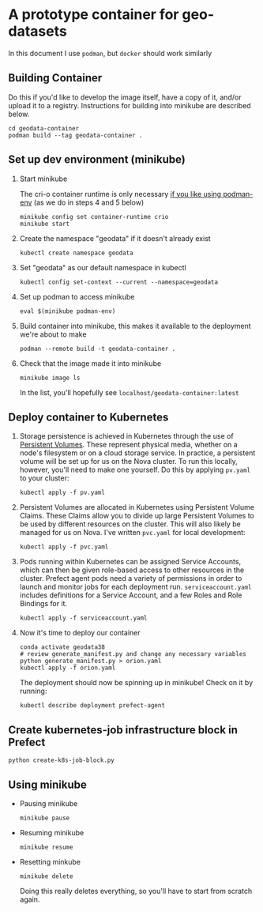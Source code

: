 # A prototype container for geo-datasets

In this document I use `podman`, but `docker` should work similarly

## Building Container

Do this if you'd like to develop the image itself, have a copy of it, and/or upload it to a registry.
Instructions for building into minikube are described below.
```
cd geodata-container
podman build --tag geodata-container .
```

## Set up dev environment (minikube)

1. Start minikube

   The cri-o container runtime is only necessary [if you like using podman-env](https://minikube.sigs.k8s.io/docs/handbook/pushing/#comparison-table-for-different-methods) (as we do in steps 4 and 5 below)
   ```shell
   minikube config set container-runtime crio
   minikube start
   ```

2. Create the namespace "geodata" if it doesn't already exist
   ```shell
   kubectl create namespace geodata
   ```

3. Set "geodata" as our default namespace in kubectl
   ```shell
   kubectl config set-context --current --namespace=geodata
   ```
   
4. Set up podman to access minikube
   ```shell
   eval $(minikube podman-env)
   ```

5. Build container into minikube, this makes it available to the deployment we're about to make
   ```shell
   podman --remote build -t geodata-container .
   ```

6. Check that the image made it into minikube
   ```shell
   minikube image ls
   ```
   In the list, you'll hopefully see `localhost/geodata-container:latest`

## Deploy container to Kubernetes

1. Storage persistence is achieved in Kubernetes through the use of [Persistent Volumes](https://kubernetes.io/docs/concepts/storage/persistent-volumes/).
   These represent physical media, whether on a node's filesystem or on a cloud storage service.
   In practice, a persistent volume will be set up for us on the Nova cluster.
   To run this locally, however, you'll need to make one yourself.
   Do this by applying `pv.yaml` to your cluster:
   ```shell
   kubectl apply -f pv.yaml
   ```

2. Persistent Volumes are allocated in Kubernetes using Persistent Volume Claims.
   These Claims allow you to divide up large Persistent Volumes to be used by different resources on the cluster.
   This will also likely be managed for us on Nova.
   I've written `pvc.yaml` for local development:
   ```shell
   kubectl apply -f pvc.yaml
   ```

3. Pods running within Kubernetes can be assigned Service Accounts, which can then be given role-based access to other resources in the cluster.
   Prefect agent pods need a variety of permissions in order to launch and monitor jobs for each deployment run.
   `serviceaccount.yaml` includes definitions for a Service Account, and a few Roles and Role Bindings for it.
   ```shell
   kubectl apply -f serviceaccount.yaml
   ```

4. Now it's time to deploy our container
   ```shell
   conda activate geodata38
   # review generate_manifest.py and change any necessary variables
   python generate_manifest.py > orion.yaml
   kubectl apply -f orion.yaml
   ```

   The deployment should now be spinning up in minikube!
   Check on it by running:
   ```shell
   kubectl describe deployment prefect-agent
   ```

## Create kubernetes-job infrastructure block in Prefect
```shell
python create-k8s-job-block.py
```

## Using minikube

- Pausing minikube
  ```shell
  minikube pause
  ```

- Resuming minikube
  ```shell
  minikube resume
  ```

- Resetting minkube
  ```shell
  minikube delete
  ```
  Doing this really deletes everything, so you'll have to start from scratch again.
